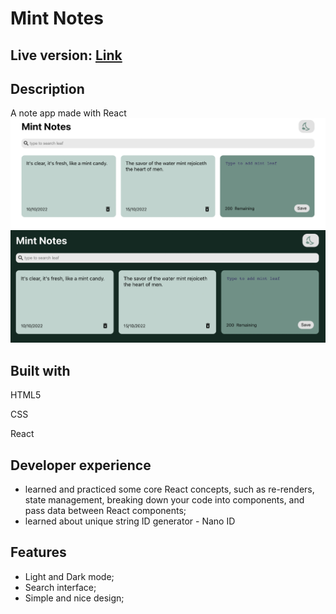 # Mint Notes

## Live version: [Link](https://mint-notes.vercel.app/)

## Description 
A note app made with React  
![screenshot](screenshot.png)
![screenshot](screenshotDark.png)

## Built with
HTML5

CSS

React

## Developer experience 
- learned and practiced some core React concepts, such as re-renders, state management, breaking down your code into components, and pass data between React components;
- learned about unique string ID generator - Nano ID


## Features
- Light and Dark mode;
- Search interface;
- Simple and nice design;

